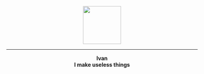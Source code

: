 <center>
<p align="middle"><img align="middle" style="width: 100px;" src="https://avatars.githubusercontent.com/u/30645622"> </img>
<hr>
<p align="middle"><b>Ivan<br>
        I make useless things<br>
</p>
